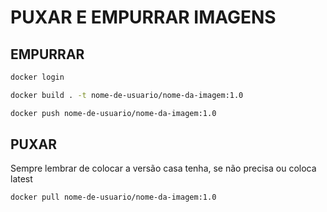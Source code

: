 # PUXAR E EMPURRAR IMAGENS

## EMPURRAR

```bash
docker login
```

```bash
docker build . -t nome-de-usuario/nome-da-imagem:1.0
```

```bash
docker push nome-de-usuario/nome-da-imagem:1.0
```

## PUXAR

Sempre lembrar de colocar a versão casa tenha, se não precisa ou coloca latest

```bash
docker pull nome-de-usuario/nome-da-imagem:1.0
```
